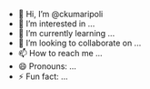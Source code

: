 - 👋 Hi, I’m @ckumaripoli
- 👀 I’m interested in ...
- 🌱 I’m currently learning ...
- 💞️ I’m looking to collaborate on ...
- 📫 How to reach me ...
- 😄 Pronouns: ...
- ⚡ Fun fact: ...

<!---
ckumaripoli/ckumaripoli is a ✨ special ✨ repository because its `README.md` (this file) appears on your GitHub profile.
You can click the Preview link to take a look at your changes.
--->
